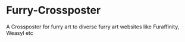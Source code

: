 # Furry-Crossposter
A Crossposter for furry art to diverse furry art websites like Furaffinity, Weasyl etc
